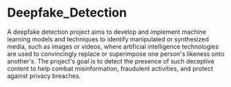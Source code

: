 # Deepfake_Detection
A deepfake detection project aims to develop and implement machine learning models and techniques to identify manipulated or synthesized media, such as images or videos, where artificial intelligence technologies are used to convincingly replace or superimpose one person's likeness onto another's. The project's goal is to detect the presence of such deceptive content to help combat misinformation, fraudulent activities, and protect against privacy breaches.
